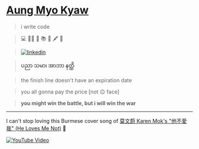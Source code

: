 # [Aung Myo Kyaw](https://www.aungmyokyaw.com)

> i write code

> 💻 🧘‍♂️ 📝 📚 📖 🖋️ 🌼

> [![linkedin](https://img.shields.io/badge/LinkedIn-0077B5?style=for-the-badge&logo=linkedin&logoColor=white)](https://www.linkedin.com/in/aungmyokyaw/)

> **ပညာ သမာ၊ အာဘာ နတ္ထိ**

> the finish line doesn't have an expiration date

> you all gonna pay the price [not 😉 face]

> **you might win the battle, but i will win the war**

---

I can't stop loving this Burmese cover song of [莫文蔚 Karen Mok's "他不愛我" (He Loves Me Not)](https://youtu.be/nuWIJIn7wkw) 🥹

[![YouTube Video](https://img.shields.io/badge/Play%20on-YouTube-red?style=for-the-badge&logo=youtube)](https://www.youtube.com/watch?v=vqnKLjrE2x4)
